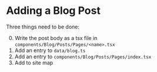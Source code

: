 # Adding a Blog Post

Three things need to be done:

0. Write the post body as a tsx file in `components/Blog/Posts/Pages/<name>.tsx`
1. Add an entry to `data/blog.ts`
2. Add an entry to `components/Blog/Posts/Pages/index.tsx`
3. Add to site map
